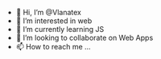 - 👋 Hi, I’m @Vlanatex
- 👀 I’m interested in web
- 🌱 I’m currently learning JS
- 💞️ I’m looking to collaborate on Web Apps
- 📫 How to reach me ...

